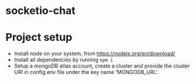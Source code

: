 # socketio-chat

# Project setup
* Install node on your system, from https://nodejs.org/en/download/
* Install all dependencies by running ```npm i```
* Setup a mongoDB atlas account, create a cluster and provide the cluster URI in config.env file under the key name 'MONGODB_URL'.
